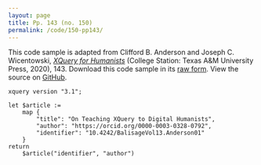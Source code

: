 ```yaml
---
layout: page
title: Pp. 143 (no. 150)
permalink: /code/150-pp143/
---
```


This code sample is adapted from Clifford B. Anderson and Joseph C. Wicentowski, 
[_XQuery for Humanists_](/) (College Station: Texas A&M University Press, 2020), 143. 
Download this code sample in its [raw form](/code/150-pp143/150-pp143.xq).
View the source on [GitHub](https://github.com/coding4humanists/xquery4humanists/blob/master/code/150-pp143/150-pp143.xq).

```xquery
xquery version "3.1";

let $article :=
    map {
        "title": "On Teaching XQuery to Digital Humanists",
        "author": "https://orcid.org/0000-0003-0328-0792",
        "identifier": "10.4242/BalisageVol13.Anderson01"
    }
return
    $article("identifier", "author")
```  
